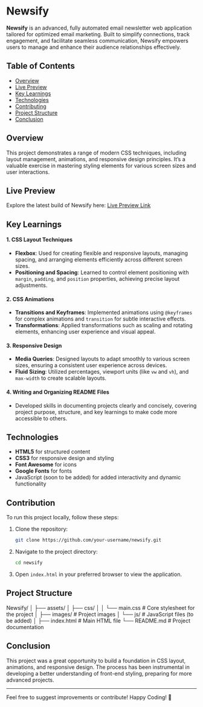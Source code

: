 # Newsify

**Newsify** is an advanced, fully automated email newsletter web application tailored for optimized email marketing. Built to simplify connections, track engagement, and facilitate seamless communication, Newsify empowers users to manage and enhance their audience relationships effectively.

## Table of Contents
- [Overview](#overview)
- [Live Preview](#live-preview)
- [Key Learnings](#key-learnings)
- [Technologies](#technologies)
- [Contributing](#contribution)
- [Project Structure](#project-structure)
- [Conclusion](#conclusion)


## Overview
This project demonstrates a range of modern CSS techniques, including layout management, animations, and responsive design principles. It’s a valuable exercise in mastering styling elements for various screen sizes and user interactions.


## Live Preview
Explore the latest build of Newsify here:
[Live Preview Link](https://nevvsify.netlify.app/)


## Key Learnings
#### 1. CSS Layout Techniques
- **Flexbox**: Used for creating flexible and responsive layouts, managing spacing, and arranging elements efficiently across different screen sizes.
- **Positioning and Spacing**: Learned to control element positioning with `margin`, `padding`, and `position` properties, achieving precise layout adjustments.
  
#### 2. CSS Animations
- **Transitions and Keyframes**: Implemented animations using `@keyframes` for complex animations and `transition` for subtle interactive effects.
- **Transformations**: Applied transformations such as scaling and rotating elements, enhancing user experience and visual appeal.

#### 3. Responsive Design
- **Media Queries**: Designed layouts to adapt smoothly to various screen sizes, ensuring a consistent user experience across devices.
- **Fluid Sizing**: Utilized percentages, viewport units (like `vw` and `vh`), and `max-width` to create scalable layouts.

#### 4. Writing and Organizing README Files
- Developed skills in documenting projects clearly and concisely, covering project purpose, structure, and key learnings to make code more accessible to others.


## Technologies
- **HTML5** for structured content
- **CSS3** for responsive design and styling
- **Font Awesome** for icons
- **Google Fonts** for fonts
- JavaScript (soon to be added) for added interactivity and dynamic functionality


## Contribution
To run this project locally, follow these steps:

1. Clone the repository:
   ```bash
   git clone https://github.com/your-username/newsify.git

2. Navigate to the project directory:
    ```bash
    cd newsify

3. Open `index.html` in your preferred browser to view the application.

## Project Structure

  Newsify/
│
├── assets/
│   ├── css/
│   │   └── main.css           # Core stylesheet for the project
│   ├── images/                # Project images
│   └── js/                    # JavaScript files (to be added)
│
├── index.html                 # Main HTML file
└── README.md                  # Project documentation

## Conclusion

This project was a great opportunity to build a foundation in CSS layout, animations, and responsive design. The process has been instrumental in developing a better understanding of front-end styling, preparing for more advanced projects.

---

Feel free to suggest improvements or contribute! Happy Coding! 🚀
